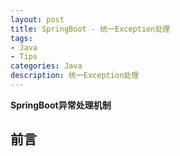 ```yaml
---
layout: post
title: SpringBoot - 统一Exception处理
tags:
- Java
- Tips
categories: Java
description: 统一Exception处理
---  
```

**SpringBoot异常处理机制**

<!-- more -->
## 前言